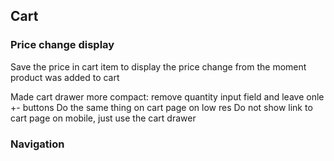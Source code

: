 ## Cart

### Price change display

Save the price in cart item to display the price change from the moment product was added to cart

Made cart drawer more compact: remove quantity input field and leave onle +- buttons
Do the same thing on cart page on low res
Do not show link to cart page on mobile, just use the cart drawer

### Navigation
